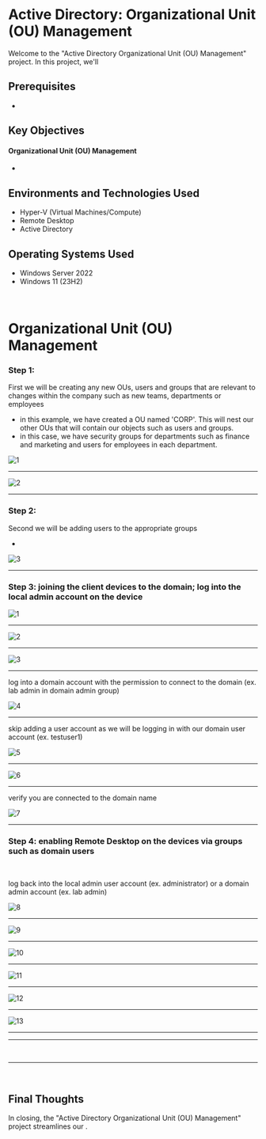 <h1> Active Directory: Organizational Unit (OU) Management </h1>


<p>Welcome to the "Active Directory Organizational Unit (OU) Management" project. In this project, we'll  </p>

<h2>Prerequisites</h2>

- <a> </a>

<h2>Key Objectives</h2>

<h4>Organizational Unit (OU) Management</h4>

-  

<h2>Environments and Technologies Used</h2>

- Hyper-V (Virtual Machines/Compute)
- Remote Desktop
- Active Directory

<h2>Operating Systems Used </h2>

- Windows Server 2022
- Windows 11 (23H2)


<br>



<h1>Organizational Unit (OU) Management</h1>

<h3>Step 1: </h3>
<p>First we will be creating any new OUs, users and groups that are relevant to changes within the company such as new teams, departments or employees </p>

- in this example, we have created a OU named 'CORP'. This will nest our other OUs that will contain our objects such as users and groups.
- in this case, we have security groups for departments such as finance and marketing and users for employees in each department.

![1](https://github.com/user-attachments/assets/6cfc904c-8828-4b03-90ce-fd39f509e9b3)

____

![2](https://github.com/user-attachments/assets/43839d64-2072-4d43-a04e-1e7cd7a3b707)


____


<h3>Step 2: </h3>
<p>Second we will be adding users to the appropriate groups </p>

- 

![3](https://github.com/user-attachments/assets/48c9dbcd-26d5-4abb-942a-fb2165b6e2f6)



____


<h3>Step 3: joining the client devices to the domain; log into the local admin account on the device </h3>
<p> </p>


![1](https://github.com/user-attachments/assets/42b21543-8c8a-4ac3-8687-97206f453d0f)


____


![2](https://github.com/user-attachments/assets/6dec5922-4bf0-4995-8647-840cf0c88d02)


____


![3](https://github.com/user-attachments/assets/96ec8827-4f78-45ce-a9bd-987510e5a8ee)


____


log into a domain account with the permission to connect to the domain (ex. lab admin in domain admin group)


![4](https://github.com/user-attachments/assets/3af805c2-aeef-45f2-b348-7cfd669ee256)


____


skip adding a user account as we will be logging in with our domain user account (ex. testuser1)


![5](https://github.com/user-attachments/assets/cff70d5e-422d-4d26-8886-962a1a20f0df)


____





![6](https://github.com/user-attachments/assets/af04abee-6998-4dd5-8e22-2d67550eb43c)


____

verify you are connected to the domain name

![7](https://github.com/user-attachments/assets/11ee7c68-fb66-4cb6-8240-fbc476f38ea3)


____
<h3>Step 4: enabling Remote Desktop on the devices via groups such as domain users </h3>
<p> </p>

<br>

log back into the local admin user account (ex. administrator) or a domain admin account (ex. lab admin)

![8](https://github.com/user-attachments/assets/f45049e6-232d-411c-b85a-1f6ebff4768b)



____


![9](https://github.com/user-attachments/assets/b2703a48-9189-4712-aad6-ff027020954f)


____


![10](https://github.com/user-attachments/assets/e02b4356-6bc0-4601-b515-51d32d3bd8f3)


____

![11](https://github.com/user-attachments/assets/45e3dfff-5b02-42fd-b4bf-6b92e20a4f46)


____


![12](https://github.com/user-attachments/assets/4bcabd40-7c77-4f7b-b4ff-023b1fa1cb05)



____


![13](https://github.com/user-attachments/assets/f021b201-c197-470b-a01b-fa1105e01048)



____




____
<br>

____




<br>



<h2> Final Thoughts </h2>

<p> In closing, the "Active Directory Organizational Unit (OU) Management" project streamlines our  .</p>

